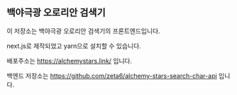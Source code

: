 
## 백야극광 오로리안 검색기

이 저장소는 백야극광 오로리안 검색기의 프론트엔드입니다.

next.js로 제작되었고 yarn으로 설치할 수 있습니다.

배포주소는 https://alchemystars.link/ 입니다.

백엔드 저장소는 https://github.com/zeta6/alchemy-stars-search-char-api 입니다.

